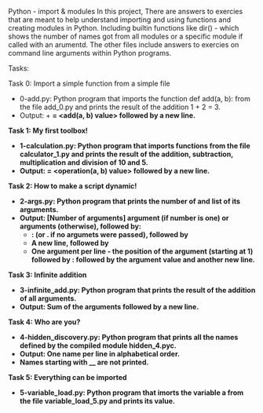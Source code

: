 Python - import & modules
In this project, There are answers to exercies that are meant to help understand importing and using functions and creating modules in Python. Including builtin functions like dir() - which shows the number of names got from all modules or a specific module if called with an arumentd. The other files include answers to exercies on command line arguments within Python programs.

Tasks:

Task 0: Import a simple function from a simple file
- 0-add.py: Python program that imports the function def add(a, b): from the file add_0.py and prints the result of the addition 1 + 2 = 3.
- Output: <a value> + <b value> = <add(a, b) value> followed by a new line.

Task 1: My first toolbox!

- 1-calculation.py: Python program that imports functions from the file calculator_1.py and prints the result of the addition, subtraction, multiplication and division of 10 and 5.
- Output: <a value> <operator> <b value> = <operation(a, b) value> followed by a new line.

Task 2: How to make a script dynamic!

- 2-args.py: Python program that prints the number of and list of its arguments.
- Output: [Number of arguments] argument (if number is one) or arguments (otherwise), followed by:
  - : (or . if no argumets were passed), followed by
  - A new line, followed by
  - One argument per line - the position of the argument (starting at 1) followed by : followed by the argument value and another new line.

Task 3: Infinite addition

- 3-infinite_add.py: Python program that prints the result of the addition of all arguments.
- Output: Sum of the arguments followed by a new line.

Task 4: Who are you?

- 4-hidden_discovery.py: Python program that prints all the names defined by the compiled module hidden_4.pyc.
- Output: One name per line in alphabetical order.
- Names starting with __ are not printed.

Task 5: Everything can be imported

- 5-variable_load.py: Python program that imorts the variable a from the file variable_load_5.py and prints its value.

